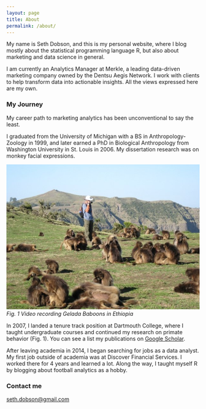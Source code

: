 ```yaml
---
layout: page
title: About
permalink: /about/
---
```


My name is Seth Dobson, and this is my personal website, where I blog mostly about the statistical programming language R, but also about marketing and data science in general. 

I am currently an Analytics Manager at Merkle, a leading data-driven marketing company owned by the Dentsu Aegis Network. I work with clients to help transform data into actionable insights. All the views expressed here are my own.

### My Journey

My career path to marketing analytics has been unconventional to say the least.

I graduated from the University of Michigan with a BS in Anthropology-Zoology in 1999, and later earned a PhD in Biological Anthropology from Washington University in St. Louis in 2006. My dissertation research was on monkey facial expressions.


![](/images/me-in-ethiopia-with-geladas.jpg)
<br>*Fig. 1 Video recording Gelada Baboons in Ethiopia*


In 2007, I landed a tenure track position at Dartmouth College, where I taught undergraduate courses and continued my research on primate behavior (Fig. 1). You can see a list my publications on [Google Scholar](https://scholar.google.com/citations?user=ndsicGMAAAAJ&hl=en). 

After leaving academia in 2014,  I began searching for jobs as a data analyst. My first job outside of academia was at Discover Financial Services. I worked there for 4 years and learned a lot. Along the way, I taught myself R by blogging about football analytics as a hobby.

### Contact me

[seth.dobson@gmail.com](mailto:seth.dobson@gmail.com)
